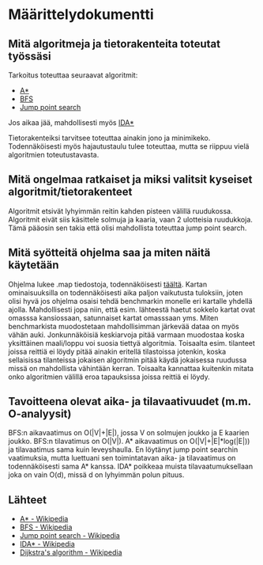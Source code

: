 # Määrittelydokumentti

## Mitä algoritmeja ja tietorakenteita toteutat työssäsi

Tarkoitus toteuttaa seuraavat algoritmit:

* [A*](https://en.wikipedia.org/wiki/A*_search_algorithm)
* [BFS](https://en.wikipedia.org/wiki/Breadth-first_search)
* [Jump point search](https://en.wikipedia.org/wiki/Jump_point_search) 

Jos aikaa jää, mahdollisesti myös [IDA*](https://en.wikipedia.org/wiki/Iterative_deepening_A*)

Tietorakenteiksi tarvitsee toteuttaa ainakin jono ja minimikeko. Todennäköisesti myös hajautustaulu tulee toteuttaa, mutta se riippuu vielä algoritmien toteutustavasta.

## Mitä ongelmaa ratkaiset ja miksi valitsit kyseiset algoritmit/tietorakenteet

Algoritmit etsivät lyhyimmän reitin kahden pisteen välillä ruudukossa. Algoritmit eivät siis käsittele solmuja ja kaaria, vaan 2 ulotteisia ruudukkoja. Tämä pääosin sen takia että olisi mahdollista toteuttaa jump point search.

## Mitä syötteitä ohjelma saa ja miten näitä käytetään

Ohjelma lukee .map tiedostoja, todennäköisesti [täältä](https://www.movingai.com/benchmarks/grids.html). Kartan ominaisuuksilla on todennäköisesti aika paljon vaikutusta tuloksiin, joten olisi hyvä jos ohjelma osaisi tehdä benchmarkin monelle eri kartalle yhdellä ajolla. Mahdollisesti jopa niin, että esim. lähteestä haetut sokkelo kartat ovat omasssa kansiossaan, satunnaiset kartat omasssaan yms. Miten benchmarkista muodostetaan mahdollisimman järkevää dataa on myös vähän auki. Jonkunnäköisiä keskiarvoja pitää varmaan muodostaa koska yksittäinen maali/loppu voi suosia tiettyä algoritmia. Toisaalta esim. tilanteet joissa reittiä ei löydy pitää ainakin eritellä tilastoissa jotenkin, koska sellaisissa tilanteissa jokaisen algoritmin pitää käydä jokaisessa ruudussa missä on mahdollista vähintään kerran. Toisaalta kannattaa kuitenkin mitata onko algoritmien välillä eroa tapauksissa joissa reittiä ei löydy.

## Tavoitteena olevat aika- ja tilavaativuudet (m.m. O-analyysit)

BFS:n aikavaatimus on O(|V|+|E|), jossa V on solmujen joukko ja E kaarien joukko. BFS:n tilavatimus on O(|V|). A* aikavaatimus on O(|V|+|E|\*log(|E|)) ja tilavaatimus sama kuin leveyshaulla. En löytänyt jump point searchin vaatimuksia, mutta luettuani sen toimintatavan aika- ja tilavaatimus on todennäköisesti sama A* kanssa. IDA* poikkeaa muista tilavaatumuksellaan joka on vain O(d), missä d on lyhyimmän polun pituus.

## Lähteet

* [A* - Wikipedia](https://en.wikipedia.org/wiki/A*_search_algorithm)
* [BFS - Wikipedia](https://en.wikipedia.org/wiki/Breadth-first_search)
* [Jump point search - Wikipedia](https://en.wikipedia.org/wiki/Jump_point_search) 
* [IDA* - Wikipedia](https://en.wikipedia.org/wiki/Iterative_deepening_A*)
* [Dijkstra's algorithm - Wikipedia](https://en.wikipedia.org/wiki/Dijkstra%27s_algorithm)